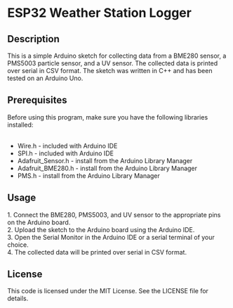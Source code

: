 # ESP32 Weather Station Logger
<h2>Description</h2>
This is a simple Arduino sketch for collecting data from a BME280 sensor, a PMS5003 particle sensor, and a UV sensor. The collected data is printed over serial in CSV format. The sketch was written in C++ and has been tested on an Arduino Uno.

<h2>Prerequisites</h2>
Before using this program, make sure you have the following libraries installed:<br><br>

- Wire.h - included with Arduino IDE<br> 
- SPI.h - included with Arduino IDE<br> 
- Adafruit_Sensor.h - install from the Arduino Library Manager<br> 
- Adafruit_BME280.h - install from the Arduino Library Manager<br> 
- PMS.h - install from the Arduino Library Manager<br> 

<h2>Usage</h2>
1. Connect the BME280, PMS5003, and UV sensor to the appropriate pins on the Arduino board.<br> 
2. Upload the sketch to the Arduino board using the Arduino IDE.<br> 
3. Open the Serial Monitor in the Arduino IDE or a serial terminal of your choice.<br> 
4. The collected data will be printed over serial in CSV format.<br> 

<h2>License</h2>
This code is licensed under the MIT License. See the LICENSE file for details.
